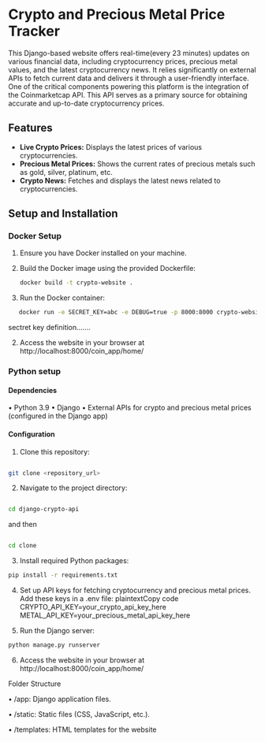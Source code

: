 # Crypto and Precious Metal Price Tracker

This Django-based website offers real-time(every 23 minutes) updates on various financial data, including cryptocurrency prices, precious metal values, and the latest cryptocurrency news. It relies significantly on external APIs to fetch current data and delivers it through a user-friendly interface. One of the critical components powering this platform is the integration of the Coinmarketcap API. This API serves as a primary source for obtaining accurate and up-to-date cryptocurrency prices.


## Features

- **Live Crypto Prices:** Displays the latest prices of various cryptocurrencies.
- **Precious Metal Prices:** Shows the current rates of precious metals such as gold, silver, platinum, etc.
- **Crypto News:** Fetches and displays the latest news related to cryptocurrencies.

## Setup and Installation

### Docker Setup

1. Ensure you have Docker installed on your machine.
2. Build the Docker image using the provided Dockerfile:

   ```bash
   docker build -t crypto-website .
   ```
   
1. Run the Docker container:

```bash
   docker run -e SECRET_KEY=abc -e DEBUG=true -p 8000:8000 crypto-website
```

sectret key definition.......

2. Access the website in your browser at http://localhost:8000/coin_app/home/
   

### Python setup

#### Dependencies
•	Python 3.9
•	Django
•	External APIs for crypto and precious metal prices (configured in the Django app)

#### Configuration

1.	Clone this repository:
```bash

git clone <repository_url> 
```

2.	Navigate to the project directory:
```bash

cd django-crypto-api
```
and then

```bash

cd clone
```
3.	Install required Python packages:

```bash
pip install -r requirements.txt
```

4.	Set up API keys for fetching cryptocurrency and precious metal prices. Add these keys in a .env file:
plaintextCopy code
CRYPTO_API_KEY=your_crypto_api_key_here METAL_API_KEY=your_precious_metal_api_key_here

5.	Run the Django server:

```bash
python manage.py runserver 
```

6.	Access the website in your browser at http://localhost:8000/coin_app/home/
   
Folder Structure

•	/app: Django application files.

•	/static: Static files (CSS, JavaScript, etc.).

•	/templates: HTML templates for the website


